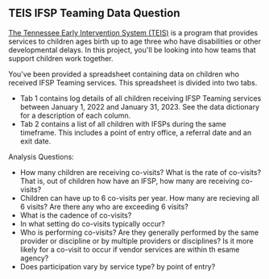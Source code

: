 ## TEIS IFSP Teaming Data Question

[The Tennessee Early Intervention System (TEIS)](https://www.tn.gov/didd/for-consumers/tennessee-early-intervention-system-teis.html) is a program that provides services to children ages birth up to age three who have disabilities or other developmental delays. In this project, you'll be looking into how teams that support children work together. 

You've been provided a spreadsheet containing data on children who received IFSP Teaming services. This spreadsheet is divided into two tabs.
* Tab 1 contains log details of all children receiving IFSP Teaming services between January 1, 2022 and January 31, 2023. See the data dictionary for a description of each column.
* Tab 2 contains a list of all children with IFSPs during the same timeframe. This includes a point of entry office, a referral date and an exit date.

Analysis Questions:
* How many children are receiving co-visits? What is the rate of co-visits? That is, out of children how have an IFSP, how many are receiving co-visits?
* Children can have up to 6 co-visits per year. How many are recieving all 6 visits? Are there any who are exceeding 6 visits?
* What is the cadence of co-visits?
* In what setting do co-visits typically occur?
* Who is performing co-visits? Are they generally performed by the same provider or discipline or by multiple providers or disciplines? Is it more likely for a co-visit to occur if vendor services are within th esame agency? 
* Does participation vary by service type? by point of entry?